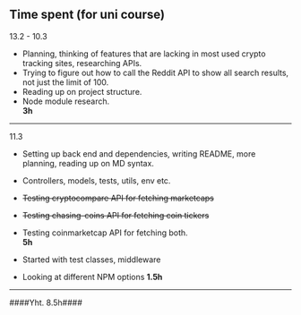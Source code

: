 ## Time spent (for uni course)

13.2 - 10.3
- Planning, thinking of features that are lacking in most used crypto tracking sites, researching APIs.
- Trying to figure out how to call the Reddit API to show all search results, not just the limit of 100. 
- Reading up on project structure.
- Node module research.  
**3h**

---

11.3
- Setting up back end and dependencies, writing README, more planning, reading up on MD syntax.
- Controllers, models, tests, utils, env etc. 
- ~~Testing cryptocompare API for fetching marketcaps~~
- ~~Testing chasing-coins API for fetching coin tickers~~
- Testing coinmarketcap API for fetching both.  
**5h**

- Started with test classes, middleware
- Looking at different NPM options
**1.5h**

---

####Yht. 8.5h####


